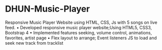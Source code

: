 # DHUN-Music-Player
Responsive Music Player Website using HTML, CSS, Js with 5 songs on live feed.
• Developed responsive music player website;Using HTML5, CSS3, Bootstrap 4
• Implemented features seeking, volume control, animations, favorites, artist page
• Flex layout to arrange; Event listeners JS to load and seek new track from tracklist
